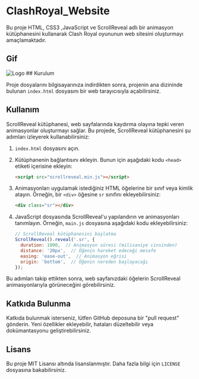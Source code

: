 # ClashRoyal_Website

Bu proje HTML, CSS3 ,JavaScript ve ScrollReveal adlı bir animasyon kütüphanesini kullanarak Clash Royal oyununun web sitesini oluşturmayı amaçlamaktadır.
## Gif
<img src="https://github.com/Hasan-Arslan2779/ClashRoyal_Website/blob/master/ezgif.com-video-to-gif%20(1).gif" alt="Logo" />
## Kurulum

Proje dosyalarını bilgisayarınıza indirdikten sonra, projenin ana dizininde bulunan `index.html` dosyasını bir web tarayıcısıyla açabilirsiniz. 

## Kullanım

ScrollReveal kütüphanesi, web sayfalarında kaydırma olayına tepki veren animasyonlar oluşturmayı sağlar. Bu projede, ScrollReveal kütüphanesini şu adımları izleyerek kullanabilirsiniz:

1. `index.html` dosyasını açın.
2. Kütüphanenin bağlantısını ekleyin. Bunun için aşağıdaki kodu `<head>` etiketi içerisine ekleyin:

    ```html
    <script src="scrollreveal.min.js"></script>
    ```
   
3. Animasyonları uygulamak istediğiniz HTML öğelerine bir sınıf veya kimlik atayın. Örneğin, bir `<div>` öğesine `sr` sınıfını ekleyebilirsiniz:

    ```html
    <div class="sr"></div>
    ```

4. JavaScript dosyasında ScrollReveal'u yapılandırın ve animasyonları tanımlayın. Örneğin, `main.js` dosyasına aşağıdaki kodu ekleyebilirsiniz:

    ```javascript
    // ScrollReveal kütüphanesini başlatma
    ScrollReveal().reveal('.sr', {
      duration: 1000,  // Animasyon süresi (milisaniye cinsinden)
      distance: '20px',  // Öğenin hareket edeceği mesafe
      easing: 'ease-out',  // Animasyon eğrisi
      origin: 'bottom',  // Öğenin nereden başlayacağı
    });
    ```

Bu adımları takip ettikten sonra, web sayfanızdaki öğelerin ScrollReveal animasyonlarıyla görüneceğini görebilirsiniz.

## Katkıda Bulunma

Katkıda bulunmak isterseniz, lütfen GitHub deposuna bir "pull request" gönderin. Yeni özellikler ekleyebilir, hataları düzeltebilir veya dokümantasyonu geliştirebilirsiniz.

## Lisans

Bu proje MIT Lisansı altında lisanslanmıştır. Daha fazla bilgi için `LICENSE` dosyasına bakabilirsiniz.



